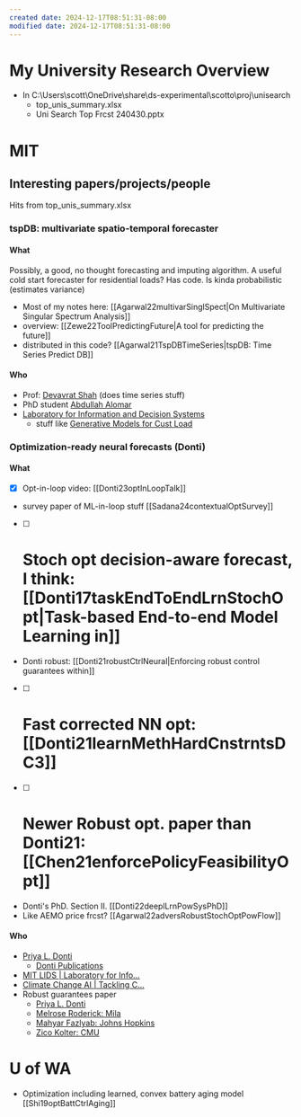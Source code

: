 ```yaml
---
created date: 2024-12-17T08:51:31-08:00
modified date: 2024-12-17T08:51:31-08:00
---
```

# My University Research Overview
- In C:\Users\scott\OneDrive\share\ds-experimental\scotto\proj\unisearch
	- top_unis_summary.xlsx
	- Uni Search Top Frcst 240430.pptx
# MIT
## Interesting papers/projects/people
Hits from top_unis_summary.xlsx
### tspDB: multivariate spatio-temporal forecaster
#### What
Possibly, a good, no thought forecasting and imputing algorithm. A useful cold start forecaster for residential loads?  Has code. Is kinda probabilistic (estimates variance)
- Most of my notes here: [[Agarwal22multivarSinglSpect|On Multivariate Singular Spectrum Analysis]]
- overview: [[Zewe22ToolPredictingFuture|A tool for predicting the future]]
- distributed in this code? [[Agarwal21TspDBTimeSeries|tspDB: Time Series Predict DB]]
#### Who
- Prof: [Devavrat Shah](https://devavrat.mit.edu/) (does time series stuff)
- PhD student [Abdullah Alomar](https://abdullaho.me/)
- [Laboratory for Information and Decision Systems](https://lids.mit.edu/)
	- stuff like [Generative Models for Cust Load](https://lids.mit.edu/news-and-events/news/generative-ai-smart-grid-modeling)
### Optimization-ready neural forecasts (Donti)
#### What
 - [x] Opt-in-loop video: [[Donti23optInLoopTalk]]
 - survey paper of ML-in-loop stuff [[Sadana24contextualOptSurvey]]
 - [ ] # Stoch opt decision-aware forecast, I think: [[Donti17taskEndToEndLrnStochOpt|Task-based End-to-end Model Learning in]]
 - Donti robust: [[Donti21robustCtrlNeural|Enforcing robust control guarantees within]]
 - [ ] # Fast corrected NN opt: [[Donti21learnMethHardCnstrntsDC3]]
 - [ ] # Newer Robust opt. paper than Donti21: [[Chen21enforcePolicyFeasibilityOpt]]
 - Donti's PhD.  Section II. [[Donti22deeplLrnPowSysPhD]]
 - Like AEMO price frcst? [[Agarwal22adversRobustStochOptPowFlow]]
#### Who
- [Priya L. Donti](https://priyadonti.com/)
	- [Donti Publications](https://priyadonti.com/publications/)
- [MIT LIDS | Laboratory for Info...](https://lids.mit.edu/)
- [Climate Change AI | Tackling C...](https://www.climatechange.ai/)
- Robust guarantees paper
	- [Priya L. Donti](https://priyadonti.com/)
	- [Melrose Roderick: Mila](https://melroderick.github.io/) 
	- [Mahyar Fazlyab: Johns Hopkins](https://engineering.jhu.edu/faculty/mahyar-fazlyab/)
	- [Zico Kolter: CMU](https://zicokolter.com/)
# U of WA
- Optimization including learned, convex battery aging  model [[Shi19optBattCtrlAging]]



